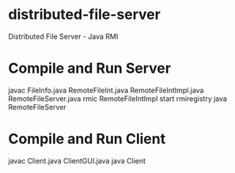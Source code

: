 # distributed-file-server
Distributed File Server - Java RMI

# Compile and Run Server
javac FileInfo.java RemoteFileInt.java RemoteFileIntImpl.java RemoteFileServer.java
rmic RemoteFileIntImpl
start rmiregistry
java RemoteFileServer

# Compile and Run Client
javac Client.java ClientGUI.java
java Client

